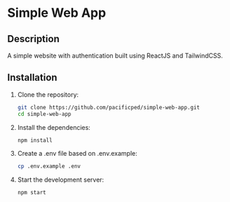 # Simple Web App

## Description
A simple website with authentication built using ReactJS and TailwindCSS.

## Installation
1. Clone the repository:
   ```bash
   git clone https://github.com/pacificped/simple-web-app.git
   cd simple-web-app
2. Install the dependencies:
    ```bash
    npm install
3. Create a .env file based on .env.example:
    ```bash
    cp .env.example .env
4. Start the development server:
    ```bash
    npm start
